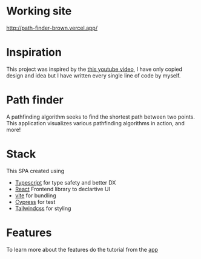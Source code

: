 # Working site

http://path-finder-brown.vercel.app/

# Inspiration

This project was inspired by the [this youtube video](https://www.youtube.com/watch?v=n4t_-NjY_Sg), I have only copied design and idea but 
I have written every single line of code by myself.

# Path finder

A pathfinding algorithm seeks to find the shortest path between two points. This application visualizes 
various pathfinding algorithms in action, and more!


# Stack

This SPA created using 
- [Typescript](https://www.typescriptlang.org/) for type safety and better DX
- [React](https://reactjs.org/) Frontend library to declartive UI
- [vite](https://vitejs.dev/) for bundling
- [Cypress](cypress.io) for test
- [Tailwindcss](https://tailwindcss.com/) for styling

# Features 

To learn more about the features do the tutorial from the [app](http://path-finder-brown.vercel.app/)
